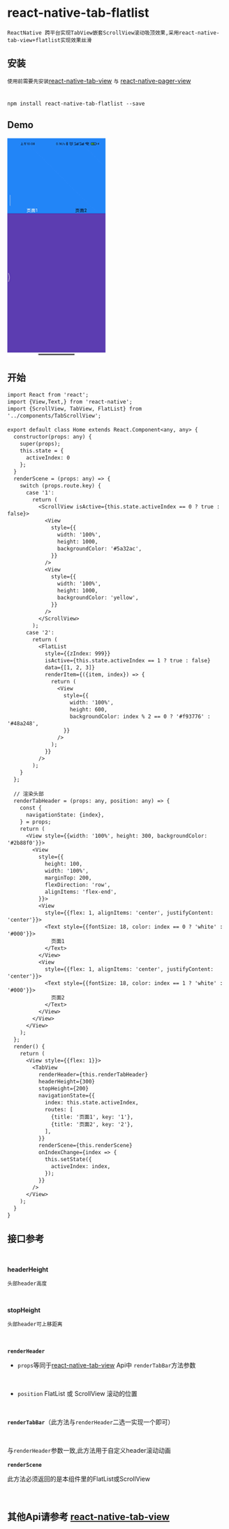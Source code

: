 
# react-native-tab-flatlist

`ReactNative 跨平台实现TabView嵌套ScrollView滚动吸顶效果,采用react-native-tab-view+flatlist实现效果丝滑`

## 安装
`使用前需要先安装`[react-native-tab-view](https://github.com/satya164/react-native-tab-view#readme) `与` [react-native-pager-view](https://github.com/callstack/react-native-pager-view)
</br>
</br>
</br>
`npm install react-native-tab-flatlist --save`


## Demo
<img src="https://github.com/jianglingzhi666/react-native-tab-scroll-view/blob/main/Image/image1.gif" width="225" height="499"/>


## 开始
```
import React from 'react';
import {View,Text,} from 'react-native';
import {ScrollView, TabView, FlatList} from '../components/TabScrollView';

export default class Home extends React.Component<any, any> {
  constructor(props: any) {
    super(props);
    this.state = {
      activeIndex: 0
    };
  }
  renderScene = (props: any) => {
    switch (props.route.key) {
      case '1':
        return (
          <ScrollView isActive={this.state.activeIndex == 0 ? true : false}>
            <View
              style={{
                width: '100%',
                height: 1000,
                backgroundColor: '#5a32ac',
              }}
            />
            <View
              style={{
                width: '100%',
                height: 1000,
                backgroundColor: 'yellow',
              }}
            />
          </ScrollView>
        );
      case '2':
        return (
          <FlatList
            style={{zIndex: 999}}
            isActive={this.state.activeIndex == 1 ? true : false}
            data={[1, 2, 3]}
            renderItem={({item, index}) => {
              return (
                <View
                  style={{
                    width: '100%',
                    height: 600,
                    backgroundColor: index % 2 == 0 ? '#f93776' : '#48a248',
                  }}
                />
              );
            }}
          />
        );
    }
  };

  // 渲染头部
  renderTabHeader = (props: any, position: any) => {
    const {
      navigationState: {index},
    } = props;
    return (
      <View style={{width: '100%', height: 300, backgroundColor: '#2b88f0'}}>
        <View
          style={{
            height: 100,
            width: '100%',
            marginTop: 200,
            flexDirection: 'row',
            alignItems: 'flex-end',
          }}>
          <View
            style={{flex: 1, alignItems: 'center', justifyContent: 'center'}}>
            <Text style={{fontSize: 18, color: index == 0 ? 'white' : '#000'}}>
              页面1
            </Text>
          </View>
          <View
            style={{flex: 1, alignItems: 'center', justifyContent: 'center'}}>
            <Text style={{fontSize: 18, color: index == 1 ? 'white' : '#000'}}>
              页面2
            </Text>
          </View>
        </View>
      </View>
    );
  };
  render() {
    return (
      <View style={{flex: 1}}>
        <TabView
          renderHeader={this.renderTabHeader}
          headerHeight={300}
          stopHeight={200}
          navigationState={{
            index: this.state.activeIndex,
            routes: [
              {title: '页面1', key: '1'},
              {title: '页面2', key: '2'},
            ],
          }}
          renderScene={this.renderScene}
          onIndexChange={index => {
            this.setState({
              activeIndex: index,
            });
          }}
        />
      </View>
    );
  }
}
```
## 接口参考

</br>

**headerHeight**

`头部header高度`

</br>

**stopHeight**

`头部header可上移距离`

</br>

**`renderHeader`**

* `props`等同于[react-native-tab-view](https://github.com/satya164/react-native-tab-view#readme) Api中 `renderTabBar`方法参数

</br>

* `position` FlatList 或 ScrollView 滚动的位置

</br>

**`renderTabBar`**（此方法与`renderHeader`二选一实现一个即可）

</br>

与`renderHeader`参数一致,此方法用于自定义header滚动动画

**`renderScene`**

此方法必须返回的是本组件里的FlatList或ScrollView

</br>

## 其他Api请参考 [react-native-tab-view](https://github.com/satya164/react-native-tab-view#readme)
